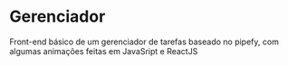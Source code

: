 # Gerenciador
Front-end básico de um gerenciador de tarefas baseado no pipefy, com algumas animações feitas em JavaSript e ReactJS
